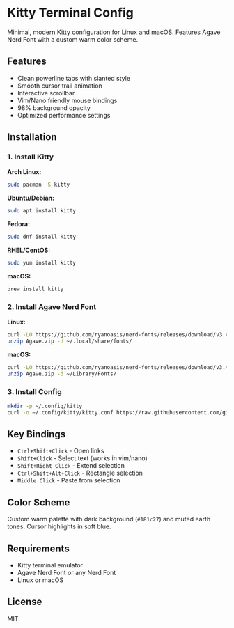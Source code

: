 # Kitty Terminal Config

Minimal, modern Kitty configuration for Linux and macOS. Features Agave Nerd Font with a custom warm color scheme.

## Features

- Clean powerline tabs with slanted style
- Smooth cursor trail animation
- Interactive scrollbar
- Vim/Nano friendly mouse bindings
- 98% background opacity
- Optimized performance settings

## Installation

### 1. Install Kitty

**Arch Linux:**
```bash
sudo pacman -S kitty
```

**Ubuntu/Debian:**
```bash
sudo apt install kitty
```

**Fedora:**
```bash
sudo dnf install kitty
```

**RHEL/CentOS:**
```bash
sudo yum install kitty
```

**macOS:**
```bash
brew install kitty
```

### 2. Install Agave Nerd Font

**Linux:**
```bash
curl -LO https://github.com/ryanoasis/nerd-fonts/releases/download/v3.4.0/Agave.zip
unzip Agave.zip -d ~/.local/share/fonts/
```

**macOS:**
```bash
curl -LO https://github.com/ryanoasis/nerd-fonts/releases/download/v3.4.0/Agave.zip
unzip Agave.zip -d ~/Library/Fonts/
```

### 3. Install Config

```bash
mkdir -p ~/.config/kitty
curl -o ~/.config/kitty/kitty.conf https://raw.githubusercontent.com/gitggaurav/kitty/main/kitty.conf
```

## Key Bindings

- `Ctrl+Shift+Click` - Open links
- `Shift+Click` - Select text (works in vim/nano)
- `Shift+Right Click` - Extend selection
- `Ctrl+Shift+Alt+Click` - Rectangle selection
- `Middle Click` - Paste from selection

## Color Scheme

Custom warm palette with dark background (`#181c27`) and muted earth tones. Cursor highlights in soft blue.

## Requirements

- Kitty terminal emulator
- Agave Nerd Font or any Nerd Font
- Linux or macOS

## License

MIT
